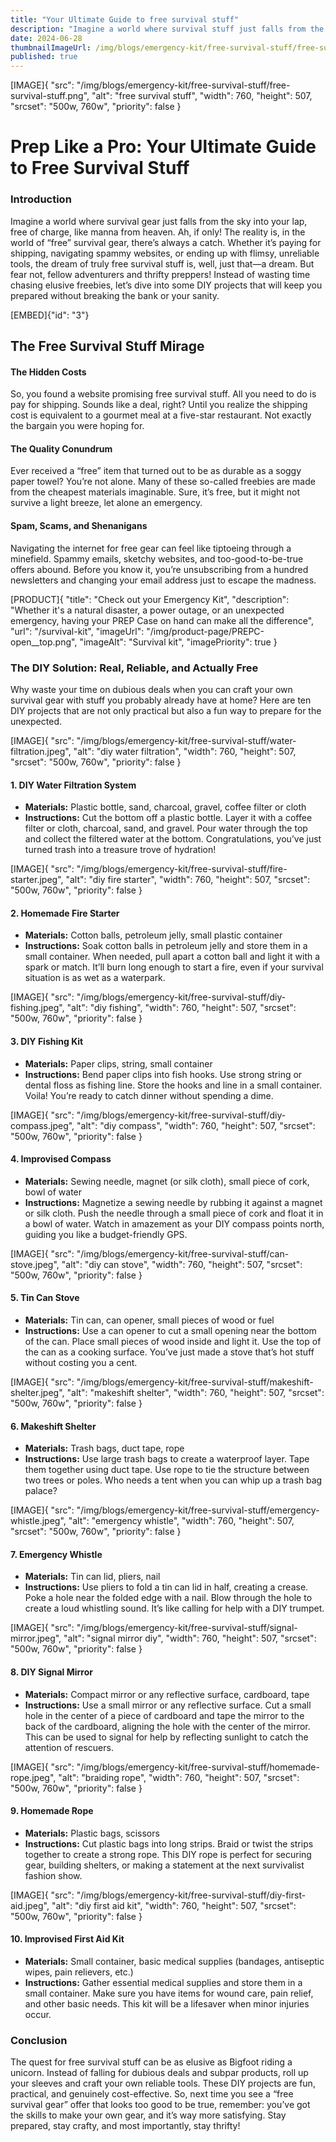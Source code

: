 ```yaml
---
title: "Your Ultimate Guide to free survival stuff"
description: "Imagine a world where survival stuff just falls from the sky into your lap, free of charge, like manna from heaven."
date: 2024-06-28
thumbnailImageUrl: /img/blogs/emergency-kit/free-survival-stuff/free-survival-stuff.png
published: true
---
```

[IMAGE]{ "src": "/img/blogs/emergency-kit/free-survival-stuff/free-survival-stuff.png", "alt": "free survival stuff", "width": 760, "height": 507, "srcset": "500w, 760w", "priority": false }

# Prep Like a Pro: Your Ultimate Guide to Free Survival Stuff

### Introduction
Imagine a world where survival gear just falls from the sky into your lap, free of charge, like manna from heaven. Ah, if only! The reality is, in the world of “free” survival gear, there’s always a catch. Whether it’s paying for shipping, navigating spammy websites, or ending up with flimsy, unreliable tools, the dream of truly free survival stuff is, well, just that—a dream. But fear not, fellow adventurers and thrifty preppers! Instead of wasting time chasing elusive freebies, let’s dive into some DIY projects that will keep you prepared without breaking the bank or your sanity.

[EMBED]{"id": "3"}

## The Free Survival Stuff Mirage
####  The Hidden Costs
So, you found a website promising free survival stuff. All you need to do is pay for shipping. Sounds like a deal, right? Until you realize the shipping cost is equivalent to a gourmet meal at a five-star restaurant. Not exactly the bargain you were hoping for.

####  The Quality Conundrum
Ever received a “free” item that turned out to be as durable as a soggy paper towel? You’re not alone. Many of these so-called freebies are made from the cheapest materials imaginable. Sure, it’s free, but it might not survive a light breeze, let alone an emergency.

####  Spam, Scams, and Shenanigans
Navigating the internet for free gear can feel like tiptoeing through a minefield. Spammy emails, sketchy websites, and too-good-to-be-true offers abound. Before you know it, you’re unsubscribing from a hundred newsletters and changing your email address just to escape the madness.

[PRODUCT]{ "title": "Check out your Emergency Kit", "description": "Whether it's a natural disaster, a power outage, or an unexpected emergency, having your PREP Case on hand can make all the difference", "url": "/survival-kit", "imageUrl": "/img/product-page/PREPC-open__top.png", "imageAlt": "Survival kit", "imagePriority": true }

### The DIY Solution: Real, Reliable, and Actually Free
Why waste your time on dubious deals when you can craft your own survival gear with stuff you probably already have at home? Here are ten DIY projects that are not only practical but also a fun way to prepare for the unexpected.

[IMAGE]{ "src": "/img/blogs/emergency-kit/free-survival-stuff/water-filtration.jpeg", "alt": "diy water filtration", "width": 760, "height": 507, "srcset": "500w, 760w", "priority": false }

#### **1. DIY Water Filtration System**
- **Materials:** Plastic bottle, sand, charcoal, gravel, coffee filter or cloth
- **Instructions:** Cut the bottom off a plastic bottle. Layer it with a coffee filter or cloth, charcoal, sand, and gravel. Pour water through the top and collect the filtered water at the bottom. Congratulations, you’ve just turned trash into a treasure trove of hydration!

[IMAGE]{ "src": "/img/blogs/emergency-kit/free-survival-stuff/fire-starter.jpeg", "alt": "diy fire starter", "width": 760, "height": 507, "srcset": "500w, 760w", "priority": false }

#### **2. Homemade Fire Starter**
- **Materials:** Cotton balls, petroleum jelly, small plastic container
- **Instructions:** Soak cotton balls in petroleum jelly and store them in a small container. When needed, pull apart a cotton ball and light it with a spark or match. It’ll burn long enough to start a fire, even if your survival situation is as wet as a waterpark.

[IMAGE]{ "src": "/img/blogs/emergency-kit/free-survival-stuff/diy-fishing.jpeg", "alt": "diy fishing", "width": 760, "height": 507, "srcset": "500w, 760w", "priority": false }

#### **3. DIY Fishing Kit**
- **Materials:** Paper clips, string, small container
- **Instructions:** Bend paper clips into fish hooks. Use strong string or dental floss as fishing line. Store the hooks and line in a small container. Voila! You’re ready to catch dinner without spending a dime.

[IMAGE]{ "src": "/img/blogs/emergency-kit/free-survival-stuff/diy-compass.jpeg", "alt": "diy compass", "width": 760, "height": 507, "srcset": "500w, 760w", "priority": false }

#### **4. Improvised Compass**
- **Materials:** Sewing needle, magnet (or silk cloth), small piece of cork, bowl of water
- **Instructions:** Magnetize a sewing needle by rubbing it against a magnet or silk cloth. Push the needle through a small piece of cork and float it in a bowl of water. Watch in amazement as your DIY compass points north, guiding you like a budget-friendly GPS.

[IMAGE]{ "src": "/img/blogs/emergency-kit/free-survival-stuff/can-stove.jpeg", "alt": "diy can stove", "width": 760, "height": 507, "srcset": "500w, 760w", "priority": false }

#### **5. Tin Can Stove**
- **Materials:** Tin can, can opener, small pieces of wood or fuel
- **Instructions:** Use a can opener to cut a small opening near the bottom of the can. Place small pieces of wood inside and light it. Use the top of the can as a cooking surface. You’ve just made a stove that’s hot stuff without costing you a cent.

[IMAGE]{ "src": "/img/blogs/emergency-kit/free-survival-stuff/makeshift-shelter.jpeg", "alt": "makeshift shelter", "width": 760, "height": 507, "srcset": "500w, 760w", "priority": false }

#### **6. Makeshift Shelter**
- **Materials:** Trash bags, duct tape, rope
- **Instructions:** Use large trash bags to create a waterproof layer. Tape them together using duct tape. Use rope to tie the structure between two trees or poles. Who needs a tent when you can whip up a trash bag palace?

[IMAGE]{ "src": "/img/blogs/emergency-kit/free-survival-stuff/emergency-whistle.jpeg", "alt": "emergency whistle", "width": 760, "height": 507, "srcset": "500w, 760w", "priority": false }

#### **7. Emergency Whistle**
- **Materials:** Tin can lid, pliers, nail
- **Instructions:** Use pliers to fold a tin can lid in half, creating a crease. Poke a hole near the folded edge with a nail. Blow through the hole to create a loud whistling sound. It’s like calling for help with a DIY trumpet.

[IMAGE]{ "src": "/img/blogs/emergency-kit/free-survival-stuff/signal-mirror.jpeg", "alt": "signal mirror diy", "width": 760, "height": 507, "srcset": "500w, 760w", "priority": false }

#### **8. DIY Signal Mirror**
- **Materials:** Compact mirror or any reflective surface, cardboard, tape
- **Instructions:** Use a small mirror or any reflective surface. Cut a small hole in the center of a piece of cardboard and tape the mirror to the back of the cardboard, aligning the hole with the center of the mirror. This can be used to signal for help by reflecting sunlight to catch the attention of rescuers.

[IMAGE]{ "src": "/img/blogs/emergency-kit/free-survival-stuff/homemade-rope.jpeg", "alt": "braiding rope", "width": 760, "height": 507, "srcset": "500w, 760w", "priority": false }

#### **9. Homemade Rope**
- **Materials:** Plastic bags, scissors
- **Instructions:** Cut plastic bags into long strips. Braid or twist the strips together to create a strong rope. This DIY rope is perfect for securing gear, building shelters, or making a statement at the next survivalist fashion show.

[IMAGE]{ "src": "/img/blogs/emergency-kit/free-survival-stuff/diy-first-aid.jpeg", "alt": "diy first aid kit", "width": 760, "height": 507, "srcset": "500w, 760w", "priority": false }

#### **10. Improvised First Aid Kit**
- **Materials:** Small container, basic medical supplies (bandages, antiseptic wipes, pain relievers, etc.)
- **Instructions:** Gather essential medical supplies and store them in a small container. Make sure you have items for wound care, pain relief, and other basic needs. This kit will be a lifesaver when minor injuries occur.



### Conclusion

The quest for free survival stuff can be as elusive as Bigfoot riding a unicorn. Instead of falling for dubious deals and subpar products, roll up your sleeves and craft your own reliable tools. These DIY projects are fun, practical, and genuinely cost-effective. So, next time you see a “free survival gear” offer that looks too good to be true, remember: you’ve got the skills to make your own gear, and it’s way more satisfying. Stay prepared, stay crafty, and most importantly, stay thrifty!

